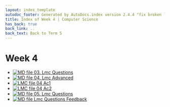 ```yaml
---
layout: index_template
autodoc_footer: Generated by AutoDocs.index version 2.4.4 "fix broken link for 'C' filetype" ⓒ Starwort, 2020
title: Index of Week 4 | Computer Science
has_back: true
back_link: ..
back_text: Back to Term 5
---
```


# **Week 4**

- [![MD file](https://img.icons8.com/windows/512/03dac6/regular-document.png) 03. Lmc Questions](./03._lmc_questions.html)
- [![MD file](https://img.icons8.com/windows/512/03dac6/regular-document.png) 04. Lmc Advanced](./04._lmc_advanced.html)
- [![LMC file](https://starwort.github.io/computer-science/icon-lmc.png) 04 Ac1](./04_ac1.lmc)
- [![LMC file](https://starwort.github.io/computer-science/icon-lmc.png) 04 Ac2](./04_ac2.lmc)
- [![MD file](https://img.icons8.com/windows/512/03dac6/regular-document.png) 05. Lmc Questions](./05._lmc_questions.html)
- [![MD file](https://img.icons8.com/windows/512/03dac6/regular-document.png) Lmc Questions Feedback](./lmc_questions_feedback.html)

